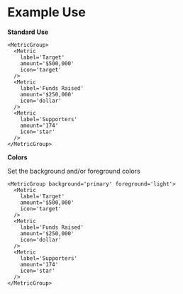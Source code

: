 # Example Use

**Standard Use**

```
<MetricGroup>
  <Metric
    label='Target'
    amount='$500,000'
    icon='target'
  />
  <Metric
    label='Funds Raised'
    amount='$250,000'
    icon='dollar'
  />
  <Metric
    label='Supporters'
    amount='174'
    icon='star'
  />
</MetricGroup>
```

**Colors**

Set the background and/or foreground colors

```
<MetricGroup background='primary' foreground='light'>
  <Metric
    label='Target'
    amount='$500,000'
    icon='target'
  />
  <Metric
    label='Funds Raised'
    amount='$250,000'
    icon='dollar'
  />
  <Metric
    label='Supporters'
    amount='174'
    icon='star'
  />
</MetricGroup>
```
